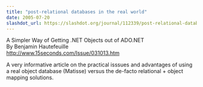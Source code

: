 ```yaml
---
title: "post-relational databases in the real world"
date: 2005-07-20
slashdot_url: https://slashdot.org/journal/112339/post-relational-databases-in-the-real-world
---
```


<p>A Simpler Way of Getting<nobr> </nobr>.NET Objects out of ADO.NET<br>By Benjamin Hautefeuille<br><a href="http://www.15seconds.com/Issue/031013.htm">http://www.15seconds.com/Issue/031013.htm</a></p>
<p>A very informative article on the practical isssues and advantages of using a real object database (Matisse) versus the de-facto relational + object mapping solutions.</p>

